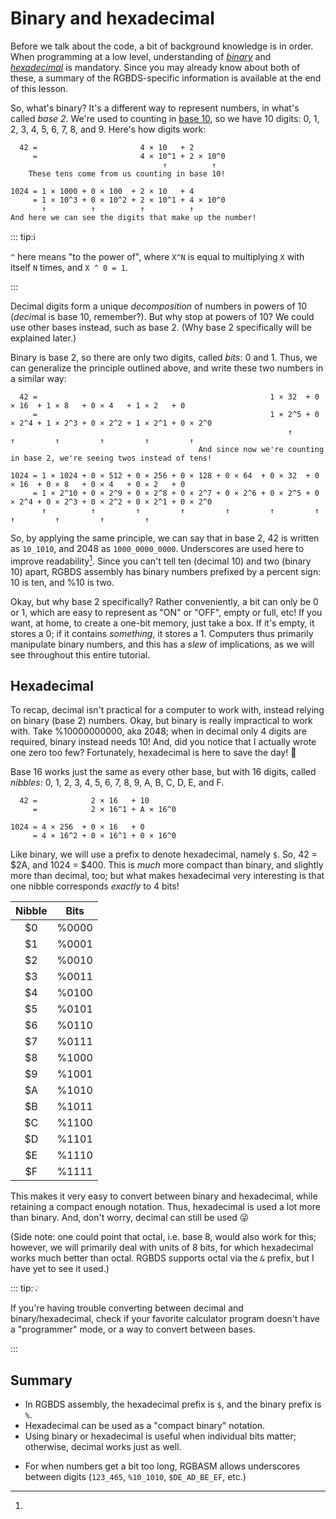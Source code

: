 # Binary and hexadecimal

Before we talk about the code, a bit of background knowledge is in order.
When programming at a low level, understanding of *[binary](https://en.wikipedia.org/wiki/Binary_number)* and *[hexadecimal](https://en.wikipedia.org/wiki/Hexadecimal)* is mandatory.
Since you may already know about both of these, a summary of the RGBDS-specific information is available at the end of this lesson.

So, what's binary?
It's a different way to represent numbers, in what's called *base 2*.
We're used to counting in [base 10](https://en.wikipedia.org/wiki/Decimal), so we have 10 digits: 0, 1, 2, 3, 4, 5, 6, 7, 8, and 9.
Here's how digits work:

```
  42 =                       4 × 10   + 2
     =                       4 × 10^1 + 2 × 10^0
                                  ↑          ↑
    These tens come from us counting in base 10!

1024 = 1 × 1000 + 0 × 100  + 2 × 10   + 4
     = 1 × 10^3 + 0 × 10^2 + 2 × 10^1 + 4 × 10^0
       ↑          ↑          ↑          ↑
And here we can see the digits that make up the number!
```

::: tip:ℹ️

`^` here means "to the power of", where `X^N` is equal to multiplying `X` with itself `N` times, and `X ^ 0 = 1`.

:::

Decimal digits form a unique *decomposition* of numbers in powers of 10 (*deci*mal is base 10, remember?).
But why stop at powers of 10?
We could use other bases instead, such as base 2.
(Why base 2 specifically will be explained later.)

Binary is base 2, so there are only two digits, called *bits*: 0 and 1.
Thus, we can generalize the principle outlined above, and write these two numbers in a similar way:

```
  42 =                                                    1 × 32  + 0 × 16  + 1 × 8   + 0 × 4   + 1 × 2   + 0
     =                                                    1 × 2^5 + 0 × 2^4 + 1 × 2^3 + 0 × 2^2 + 1 × 2^1 + 0 × 2^0
                                                              ↑         ↑         ↑         ↑         ↑         ↑
                                          And since now we're counting in base 2, we're seeing twos instead of tens!

1024 = 1 × 1024 + 0 × 512 + 0 × 256 + 0 × 128 + 0 × 64  + 0 × 32  + 0 × 16  + 0 × 8   + 0 × 4   + 0 × 2   + 0
     = 1 × 2^10 + 0 × 2^9 + 0 × 2^8 + 0 × 2^7 + 0 × 2^6 + 0 × 2^5 + 0 × 2^4 + 0 × 2^3 + 0 × 2^2 + 0 × 2^1 + 0 × 2^0
       ↑          ↑         ↑         ↑         ↑         ↑         ↑         ↑         ↑         ↑         ↑
```

So, by applying the same principle, we can say that in base 2, 42 is written as `10_1010`, and 2048 as `1000_0000_0000`. Underscores are used here to improve readability[^underscores].
Since you can't tell ten (decimal 10) and two (binary 10) apart, RGBDS assembly has binary numbers prefixed by a percent sign: 10 is ten, and %10 is two.

Okay, but why base 2 specifically?
Rather conveniently, a bit can only be 0 or 1, which are easy to represent as "ON" or "OFF", empty or full, etc!
If you want, at home, to create a one-bit memory, just take a box.
If it's empty, it stores a 0; if it contains *something*, it stores a 1.
Computers thus primarily manipulate binary numbers, and this has a *slew* of implications, as we will see throughout this entire tutorial.

## Hexadecimal

To recap, decimal isn't practical for a computer to work with, instead relying on binary (base 2) numbers.
Okay, but binary is really impractical to work with.
Take %10000000000, aka 2048; when in decimal only 4 digits are required, binary instead needs 10!
And, did you notice that I actually wrote one zero too few?
Fortunately, hexadecimal is here to save the day! 🦸

Base 16 works just the same as every other base, but with 16 digits, called *nibbles*: 0, 1, 2, 3, 4, 5, 6, 7, 8, 9, A, B, C, D, E, and F.

```
  42 =            2 × 16   + 10
     =            2 × 16^1 + A × 16^0

1024 = 4 × 256  + 0 × 16   + 0
     = 4 × 16^2 + 0 × 16^1 + 0 × 16^0
```

Like binary, we will use a prefix to denote hexadecimal, namely `$`.
So, 42 = $2A, and 1024 = $400.
This is *much* more compact than binary, and slightly more than decimal, too; but what makes hexadecimal very interesting is that one nibble corresponds *exactly* to 4 bits!

 Nibble | Bits
:------:|:----:
     $0 | %0000
     $1 | %0001
     $2 | %0010
     $3 | %0011
     $4 | %0100
     $5 | %0101
     $6 | %0110
     $7 | %0111
     $8 | %1000
     $9 | %1001
     $A | %1010
     $B | %1011
     $C | %1100
     $D | %1101
     $E | %1110
     $F | %1111

This makes it very easy to convert between binary and hexadecimal, while retaining a compact enough notation.
Thus, hexadecimal is used a lot more than binary.
And, don't worry, decimal can still be used 😜

(Side note: one could point that octal, i.e. base 8, would also work for this; however, we will primarily deal with units of 8 bits, for which hexadecimal works much better than octal. RGBDS supports octal via the `&` prefix, but I have yet to see it used.)

::: tip:💡

If you're having trouble converting between decimal and binary/hexadecimal, check if your favorite calculator program doesn't have a "programmer" mode, or a way to convert between bases.

:::

## Summary

- In RGBDS assembly, the hexadecimal prefix is `$`, and the binary prefix is `%`.
- Hexadecimal can be used as a "compact binary" notation.
- Using binary or hexadecimal is useful when individual bits matter; otherwise, decimal works just as well.
[^underscores]:
- For when numbers get a bit too long, RGBASM allows underscores between digits (`123_465`, `%10_1010`, `$DE_AD_BE_EF`, etc.)
